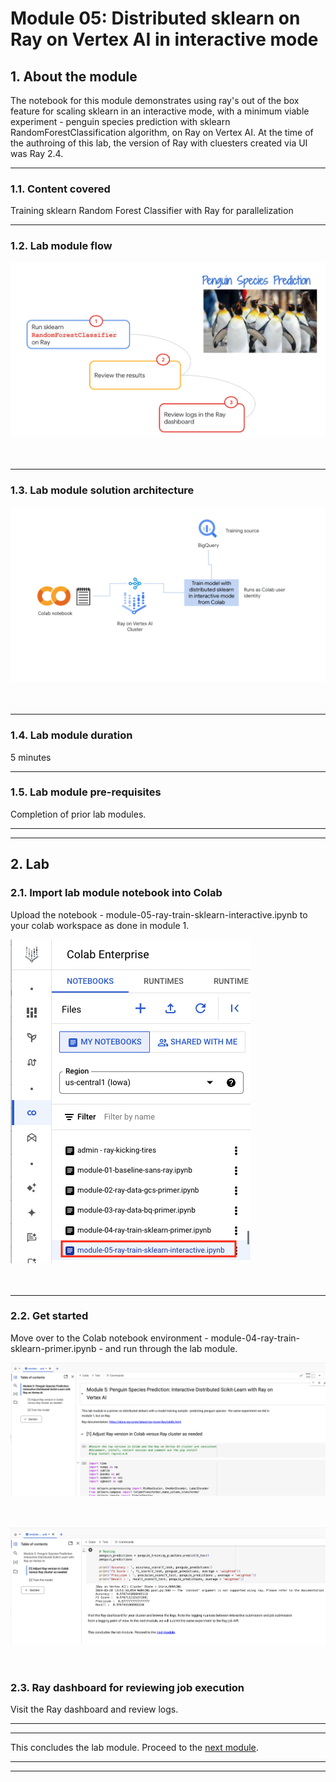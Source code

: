 # Module 05: Distributed sklearn on Ray on Vertex AI in interactive mode

## 1. About the module
The notebook for this module demonstrates using ray's out of the box feature for scaling sklearn in an interactive mode, with a minimum viable experiment - penguin species prediction with sklearn RandomForestClassification algorithm, on Ray on Vertex AI. At the time of the authroing of this lab, the version of Ray with cluesters created via UI was Ray 2.4.

<hr>

### 1.1. Content covered

Training sklearn Random Forest Classifier with Ray for parallelization

<hr>
 
### 1.2. Lab module flow

![M1-1](./images/skl-m05-01.png)   
<br><br>

<hr>

### 1.3. Lab module solution architecture

![M1-1](./images/skl-m05-02.png)   
<br><br>

<hr>

### 1.4. Lab module duration

5 minutes

<hr>

### 1.5. Lab module pre-requisites

Completion of prior lab modules.

<hr><hr>

## 2. Lab

### 2.1. Import lab module notebook into Colab
Upload the notebook - module-05-ray-train-sklearn-interactive.ipynb to your colab workspace as done in module 1.


![M1-1](./images/skl-m05-03.png)   
<br><br>

<hr>


### 2.2. Get started

Move over to the Colab notebook environment - module-04-ray-train-sklearn-primer.ipynb - and run through the lab module.

![M1-1](./images/skl-m05-04.png)   
<br><br>

![M1-1](./images/skl-m05-05.png)   
<br><br>

### 2.3. Ray dashboard for reviewing job execution

Visit the Ray dashboard and review logs.


<hr><hr>

This concludes the lab module. Proceed to the [next module](module-06-ray-train-sklearn-job-api-README.md).

<hr><hr>
